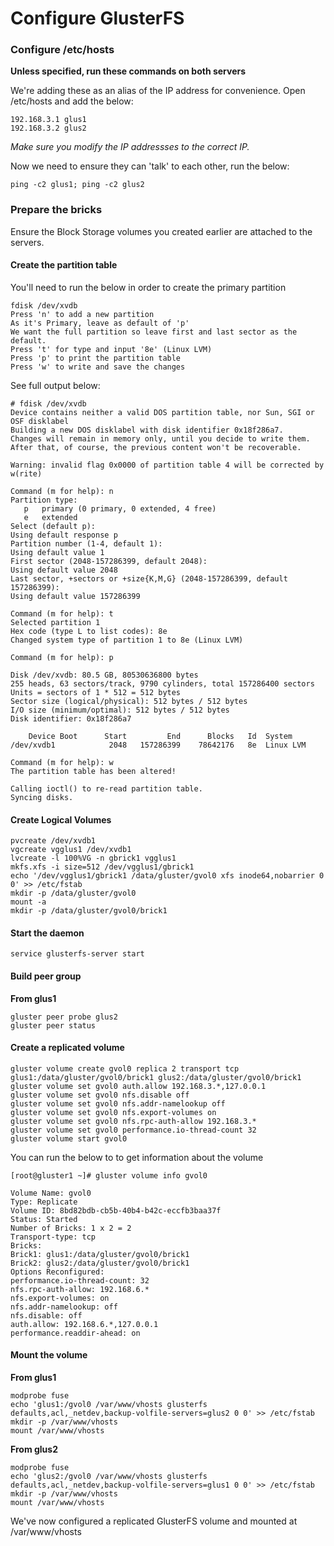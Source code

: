 # Configure GlusterFS

### Configure /etc/hosts

**Unless specified, run these commands on both servers**

We're adding these as an alias of the IP address for convenience. Open /etc/hosts and add the below:

```
192.168.3.1 glus1
192.168.3.2 glus2
```

*Make sure you modify the IP addressses to the correct IP.*

Now we need to ensure they can 'talk' to each other, run the below:

```
ping -c2 glus1; ping -c2 glus2
```

### Prepare the bricks

Ensure the Block Storage volumes you created earlier are attached to the servers.

#### Create the partition table

You'll need to run the below in order to create the primary partition

```
fdisk /dev/xvdb
Press 'n' to add a new partition
As it's Primary, leave as default of 'p'
We want the full partition so leave first and last sector as the default.
Press 't' for type and input '8e' (Linux LVM)
Press 'p' to print the partition table
Press 'w' to write and save the changes
```

See full output below:

```
# fdisk /dev/xvdb
Device contains neither a valid DOS partition table, nor Sun, SGI or OSF disklabel
Building a new DOS disklabel with disk identifier 0x18f286a7.
Changes will remain in memory only, until you decide to write them.
After that, of course, the previous content won't be recoverable.

Warning: invalid flag 0x0000 of partition table 4 will be corrected by w(rite)

Command (m for help): n
Partition type:
   p   primary (0 primary, 0 extended, 4 free)
   e   extended
Select (default p):
Using default response p
Partition number (1-4, default 1):
Using default value 1
First sector (2048-157286399, default 2048):
Using default value 2048
Last sector, +sectors or +size{K,M,G} (2048-157286399, default 157286399):
Using default value 157286399

Command (m for help): t
Selected partition 1
Hex code (type L to list codes): 8e
Changed system type of partition 1 to 8e (Linux LVM)

Command (m for help): p

Disk /dev/xvdb: 80.5 GB, 80530636800 bytes
255 heads, 63 sectors/track, 9790 cylinders, total 157286400 sectors
Units = sectors of 1 * 512 = 512 bytes
Sector size (logical/physical): 512 bytes / 512 bytes
I/O size (minimum/optimal): 512 bytes / 512 bytes
Disk identifier: 0x18f286a7

    Device Boot      Start         End      Blocks   Id  System
/dev/xvdb1            2048   157286399    78642176   8e  Linux LVM

Command (m for help): w
The partition table has been altered!

Calling ioctl() to re-read partition table.
Syncing disks.
```

#### Create Logical Volumes

```
pvcreate /dev/xvdb1
vgcreate vgglus1 /dev/xvdb1
lvcreate -l 100%VG -n gbrick1 vgglus1
mkfs.xfs -i size=512 /dev/vgglus1/gbrick1
echo '/dev/vgglus1/gbrick1 /data/gluster/gvol0 xfs inode64,nobarrier 0 0' >> /etc/fstab
mkdir -p /data/gluster/gvol0
mount -a
mkdir -p /data/gluster/gvol0/brick1
```

#### Start the daemon

```
service glusterfs-server start
```

#### Build peer group

**From glus1**

```
gluster peer probe glus2
gluster peer status
```

#### Create a replicated volume

```
gluster volume create gvol0 replica 2 transport tcp glus1:/data/gluster/gvol0/brick1 glus2:/data/gluster/gvol0/brick1
gluster volume set gvol0 auth.allow 192.168.3.*,127.0.0.1
gluster volume set gvol0 nfs.disable off
gluster volume set gvol0 nfs.addr-namelookup off
gluster volume set gvol0 nfs.export-volumes on
gluster volume set gvol0 nfs.rpc-auth-allow 192.168.3.*
gluster volume set gvol0 performance.io-thread-count 32
gluster volume start gvol0
```

You can run the below to to get information about the volume

```
[root@gluster1 ~]# gluster volume info gvol0
 
Volume Name: gvol0
Type: Replicate
Volume ID: 8bd82bdb-cb5b-40b4-b42c-eccfb3baa37f
Status: Started
Number of Bricks: 1 x 2 = 2
Transport-type: tcp
Bricks:
Brick1: glus1:/data/gluster/gvol0/brick1
Brick2: glus2:/data/gluster/gvol0/brick1
Options Reconfigured:
performance.io-thread-count: 32
nfs.rpc-auth-allow: 192.168.6.*
nfs.export-volumes: on
nfs.addr-namelookup: off
nfs.disable: off
auth.allow: 192.168.6.*,127.0.0.1
performance.readdir-ahead: on
```

#### Mount the volume

**From glus1**

```
modprobe fuse
echo 'glus1:/gvol0 /var/www/vhosts glusterfs defaults,acl,_netdev,backup-volfile-servers=glus2 0 0' >> /etc/fstab
mkdir -p /var/www/vhosts
mount /var/www/vhosts
```

**From glus2**

```
modprobe fuse
echo 'glus2:/gvol0 /var/www/vhosts glusterfs defaults,acl,_netdev,backup-volfile-servers=glus1 0 0' >> /etc/fstab
mkdir -p /var/www/vhosts
mount /var/www/vhosts
```

We've now configured a replicated GlusterFS volume and mounted at /var/www/vhosts

